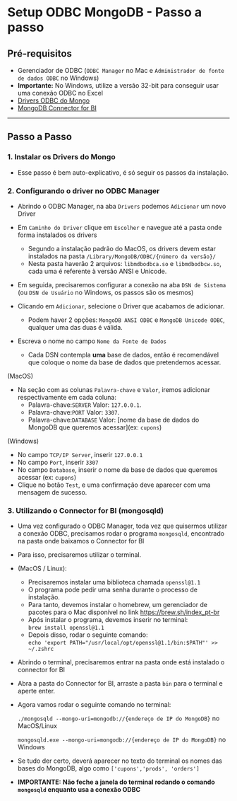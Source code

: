 #  Setup ODBC MongoDB - Passo a passo

## Pré-requisitos

- Gerenciador de ODBC (`ODBC Manager` no Mac e `Administrador de fonte de dados ODBC` no Windows)
- **Importante:** No Windows, utilize a versão 32-bit para conseguir usar uma conexão ODBC no Excel 
- [Drivers ODBC do Mongo](https://github.com/mongodb/mongo-bi-connector-odbc-driver/releases/)
- [MongoDB Connector for BI](https://www.mongodb.com/try/download/bi-connector)

-----

## Passo a Passo

### 1. Instalar os Drivers do Mongo
- Esse passo é bem auto-explicativo, é só seguir os passos da instalação.

### 2. Configurando o driver no ODBC Manager

- Abrindo o ODBC Manager, na aba `Drivers` podemos `Adicionar` um novo Driver

- Em `Caminho do Driver` clique em `Escolher` e navegue até a pasta onde forma instalados os drivers
    - Segundo a instalação padrão do MacOS, os drivers devem estar instalados na pasta `/Library/MongoDB/ODBC/{número da versão}/`
    - Nesta pasta haverão 2 arquivos: `libmdbodbca.so` e `libmdbodbcw.so`, cada uma é referente à versão ANSI e Unicode.

- Em seguida, precisaremos configurar a conexão na aba `DSN de Sistema` (ou `DSN de Usuário` no Windows, os passos são os mesmos)

- Clicando em `Adicionar`, selecione o Driver que acabamos de adicionar.
    - Podem haver 2 opções: `MongoDB ANSI ODBC` e `MongoDB Unicode ODBC`, qualquer uma das duas é válida.

- Escreva o nome no campo `Nome da Fonte de Dados`
    - Cada DSN contempla __uma__ base de dados, então é recomendável que coloque o nome da base de dados que pretendemos acessar.

(MacOS)
- Na seção com as colunas `Palavra-chave` e `Valor`, iremos adicionar respectivamente em cada coluna:
    - Palavra-chave:`SERVER` Valor: `127.0.0.1`.
    - Palavra-chave:`PORT` Valor: `3307`.
    - Palavra-chave:`DATABASE` Valor: [nome da base de dados do MongoDB que queremos acessar](ex: `cupons`)

(Windows)
- No campo `TCP/IP Server`, inserir `127.0.0.1`
- No campo `Port`, inserir `3307`
- No campo `Database`, inserir o nome da base de dados que queremos acessar (ex: `cupons`)
- Clique no botão `Test`, e uma confirmação deve aparecer com uma mensagem de sucesso.

### 3. Utilizando o Connector for BI (mongosqld)

- Uma vez configurado o ODBC Manager, toda vez que quisermos utilizar a conexão ODBC, precisamos rodar o programa `mongosqld`, encontrado na pasta onde baixamos o Connector for BI
- Para isso, precisaremos utilizar o terminal.

- (MacOS / Linux):
    - Precisaremos instalar uma biblioteca chamada `openssl@1.1`
    - O programa pode pedir uma senha durante o processo de instalação.
    - Para tanto, devemos instalar o homebrew, um gerenciador de pacotes para o Mac disponível no link https://brew.sh/index_pt-br
    - Após instalar o programa, devemos inserir no terminal:<br>
    `brew install openssl@1.1`
    - Depois disso, rodar o seguinte comando:<br>
    `echo 'export PATH="/usr/local/opt/openssl@1.1/bin:$PATH"' >> ~/.zshrc`
    
- Abrindo o terminal, precisaremos entrar na pasta onde está instalado o connector for BI

- Abra a pasta do Connector for BI, arraste a pasta `bin` para o terminal e aperte enter.

- Agora vamos rodar o seguinte comando no terminal:

    `./mongosqld --mongo-uri=mongodb://{endereço de IP do MongoDB}` no MacOS/Linux

    `mongosqld.exe --mongo-uri=mongodb://{endereço de IP do MongoDB}` no Windows

- Se tudo der certo, deverá aparecer no texto do terminal os nomes das bases do MongoDB, algo como `['cupons','prods', 'orders']`
- __**IMPORTANTE:**__ **Não feche a janela do terminal rodando o comando `mongosqld` enquanto usa a conexão ODBC**

